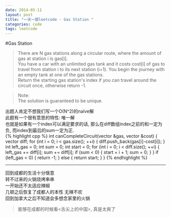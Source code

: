 ```yaml
---
date: 2014-05-11
layout: post
title: "一天一题leetcode - Gas Station "
categories: code
tags: leetcode
---
```


#Gas Station
>There are N gas stations along a circular route, where the amount of gas at station i is gas[i].   
>You have a car with an unlimited gas tank and it costs cost[i] of gas to travel from station i to its next station (i+1). You begin the journey with an empty tank at one of the gas stations.   
>Return the starting gas station's index if you can travel around the circuit once, otherwise return -1.   

>Note:   
>The solution is guaranteed to be unique.   

出题人肯定不想我们写一个O(N^2)的naïve解   
此题有一个很有意思的特性: 唯一解   
也就是如果有一个index可以满足要求的话, 那么在diff数组index之前的和一定为负, 而index到最后的sum一定为正.   
{% highlight cpp %}
int canCompleteCircuit(vector<int> &gas, vector<int> &cost) {
    vector<int> diff;
    for (int i = 0; i < gas.size(); ++i) {
        diff.push_back(gas[i]-cost[i]);
    }
    int left_gas = 0;
    int sum = 0;
    int start = 0;
    for (int i = 0; i < diff.size(); ++i) {
        left_gas += diff[i];
        sum += diff[i];
        if (sum < 0) {
            start = i + 1;
            sum = 0;
        }
    }
    if (left_gas < 0) {
        return -1;
    } else {
        return start;
    }
}
{% endhighlight %}

---

回到成都的生活十分惬意   
转不过来的火锅烧烤串串   
一开始还不太适应辣椒   
几顿之后恢复了成都人的本性 无辣不欢   
回到加拿大之后不知道会多想念家里的火锅   
>能够在成都的时候看<舌尖上的中国>, 真是太爽了   